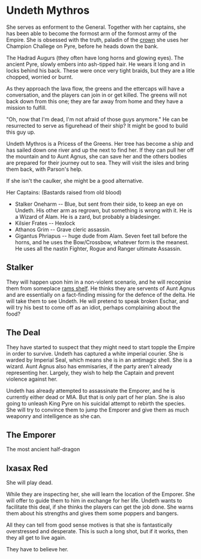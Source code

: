 # Undeth Mythros

She serves as enforment to the General. Together with her captains, she has been able to become the formost arm of the formost army of the Empire. She is obsessed with the truth, paladin of the [crown](http://dnd5e.wikidot.com/paladin:crown) she uses her Champion Challege on Pyre, before he heads down the bank.

The Hadrad Augurs (they often have long horns and glowing eyes). The ancient Pyre, slowly embers into ash-tipped hair. He wears it long and in locks behind his back. These were once very tight braids, but they are a litle chopped, worried or burnt.

As they approach the lava flow, the greens and the ettercaps will have a conversation, and the players can join in or get killed. The greens will not back down from this one; they are far away from home and they have a mission to fulfill.

"Oh, now that I'm dead, I'm not afraid of those guys anymore." He can be resurrected to serve as figurehead of their ship? It might be good to build this guy up. 

Undeth Mythros is a Pricess of the Greens. Her tree has become a ship and has sailed down one river and up the next to find her. If they can pull her off the mountain and to Aunt Agnus, she can save her and the others bodies are prepared for their journey out to sea. They will visit the isles and bring them back, with Parson's help.

If she isn't the caulker, she might be a good alternative.

Her Captains: (Bastards raised from old blood)
 - Stalker Oneharm -- Blue, but sent from their side, to keep an eye on Undeth.  His other arm as regrown, but something is wrong with it. He is a Wizard of Alam. He is a zard, but probably a bladesinger.
 - Kilsier Frates -- Hexlock
 - Athanos Grim -- Grave cleric assassin.
 - Gigantus Phriapus -- huge dude from Alam. Seven feet tall before the horns, and he uses the Bow/Crossbow, whatever form is the meanest. He uses all the nastin Fighter, Rogue and Ranger ultimate Assassin.
 
## Stalker 

They will happen upon him in a non-violent scenario, and he will recognise them from someplace [rams shelf](/l/rams_shelf.md). He thinks they are servents of Aunt Agnus and are essentially on a fact-finding missing for the defence of the delta. He will take them to see Undeth. He will pretend to speak broken Eschar, and will try his best to come off as an idiot, perhaps complaining about the food?

## The Deal

They have started to suspect that they might need to start topple the Empire in order to survive. Undeth has captured a white imperial courier. She is warded by Imperial Seal, which means she is in an antimagic shell. She is a wizard. Aunt Agnus also has emmisaries, if the party aren't already representing her. Largely, they wish to help the Captain and prevent violence against her. 

Undeth has already attempted to assassinate the Emporer, and he is currently either dead or MIA. But that is only part of her plan. She is also going to unleash King Pyre on his suicidal attempt to rebirth the species. She will try to convince them to jump the Emporer and give them as much weaponry and intelligence as she can.

## The Emporer

The most ancient half-dragon

## Ixasax Red

She will play dead.

While they are inspecting her, she will learn the location of the Emporer. She will offer to guide them to him in exchange for her life. Undeth wants to facilitate this deal, if she thinks the players can get the job done. She warns them about his strengths and gives them some poppers and bangers.

All they can tell from good sense motives is that she is fantastically overstressed and desperate. This is such a long shot, but if it works, then they all get to live again.

They have to believe her.

